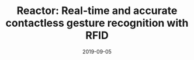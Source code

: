 ---
title: "Reactor: Real-time and accurate contactless gesture recognition with RFID"
authors:
- Shigeng Zhang
- Chengwei Yang
- Xiaoyan Kui
- Jianxin Wang
- Xuan Liu
- Song Guo
date: "2019-09-05"
doi: "10.1109/SAHCN.2019.8824853"


# Publication type.
# Legend: 0 = Uncategorized; 1 = Conference paper; 2 = Journal article;
# 3 = Preprint / Working Paper; 4 = Report; 5 = Book; 6 = Book section;
# 7 = Thesis; 8 = Patent
publication_types: ["1"]

# Publication name and optional abbreviated publication name.
publication: In *IEEE International Conference on Sensing, Communication, and Networking*
publication_short: In *SECON (CCF-B)*

# links:
# - name: Custom Link
#   url: http://example.org
url_pdf: https://ieeexplore.ieee.org/abstract/document/8824853
# url_code: '#'
# url_dataset: '#'
# url_poster: '#'
# url_project: ''
# url_slides: ''
# url_video: '#'

# Featured image
# To use, add an image named `featured.jpg/png` to your page's folder. 
# image:
#   caption: 'Image credit: [**Unsplash**](https://unsplash.com/photos/pLCdAaMFLTE)'
#   focal_point: ""
#   preview_only: false

# Associated Projects (optional).
#   Associate this publication with one or more of your projects.
#   Simply enter your project's folder or file name without extension.
#   E.g. `internal-project` references `content/project/internal-project/index.md`.
#   Otherwise, set `projects: []`.
projects: []
---